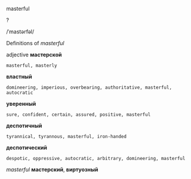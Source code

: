 masterful

?

/ˈmastərfəl/

Definitions of _masterful_

adjective
**мастерской**

    masterful, masterly
**властный**

    domineering, imperious, overbearing, authoritative, masterful, autocratic
**уверенный**

    sure, confident, certain, assured, positive, masterful
**деспотичный**

    tyrannical, tyrannous, masterful, iron-handed
**деспотический**

    despotic, oppressive, autocratic, arbitrary, domineering, masterful

_masterful_
**мастерский**, **виртуозный**